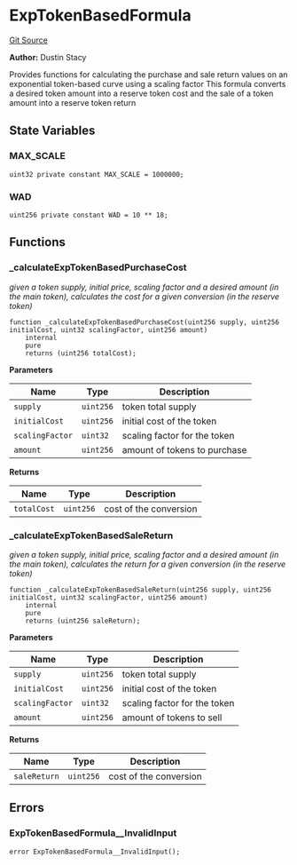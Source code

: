 # ExpTokenBasedFormula
[Git Source](https://github.com/dustinstacy/boncurs/blob/6861bbaeffdf2c0b5dfedce7a811f914c75775e3/src/contracts/exponential/ExpTokenBasedFormula.sol)

**Author:**
Dustin Stacy

Provides functions for calculating the purchase and sale return values on an exponential token-based curve using a scaling factor
This formula converts a desired token amount into a reserve token cost and the sale of a token amount into a reserve token return


## State Variables
### MAX_SCALE

```solidity
uint32 private constant MAX_SCALE = 1000000;
```


### WAD

```solidity
uint256 private constant WAD = 10 ** 18;
```


## Functions
### _calculateExpTokenBasedPurchaseCost

*given a token supply, initial price, scaling factor and a desired amount (in the main token),
calculates the cost for a given conversion (in the reserve token)*


```solidity
function _calculateExpTokenBasedPurchaseCost(uint256 supply, uint256 initialCost, uint32 scalingFactor, uint256 amount)
    internal
    pure
    returns (uint256 totalCost);
```
**Parameters**

|Name|Type|Description|
|----|----|-----------|
|`supply`|`uint256`|token total supply|
|`initialCost`|`uint256`|initial cost of the token|
|`scalingFactor`|`uint32`|scaling factor for the token|
|`amount`|`uint256`|amount of tokens to purchase|

**Returns**

|Name|Type|Description|
|----|----|-----------|
|`totalCost`|`uint256`|cost of the conversion|


### _calculateExpTokenBasedSaleReturn

*given a token supply, initial price, scaling factor and a desired amount (in the main token),
calculates the return for a given conversion (in the reserve token)*


```solidity
function _calculateExpTokenBasedSaleReturn(uint256 supply, uint256 initialCost, uint32 scalingFactor, uint256 amount)
    internal
    pure
    returns (uint256 saleReturn);
```
**Parameters**

|Name|Type|Description|
|----|----|-----------|
|`supply`|`uint256`|token total supply|
|`initialCost`|`uint256`|initial cost of the token|
|`scalingFactor`|`uint32`|scaling factor for the token|
|`amount`|`uint256`|amount of tokens to sell|

**Returns**

|Name|Type|Description|
|----|----|-----------|
|`saleReturn`|`uint256`|cost of the conversion|


## Errors
### ExpTokenBasedFormula__InvalidInput

```solidity
error ExpTokenBasedFormula__InvalidInput();
```

